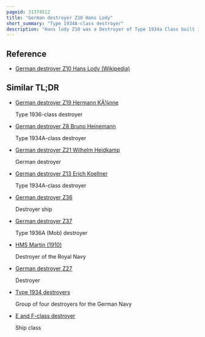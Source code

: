 ```yaml
---
pageid: 31374512
title: "German destroyer Z10 Hans Lody"
short_summary: "Type 1934A-class destroyer"
description: "Hans lody Z10 was a Destroyer of Type 1934a Class built in the Mid-1930S for nazi Germany's Kriegsmarine. At the Beginning of World War ii the Ship was initially deployed on 1 September 1939 to blockade the polish Coast but she was quickly transferred to the north Sea to lay defensive Minefields. In late 1939 the Ship laid multiple offensive Minefields off the english Coast that claimed nine Merchant Ships and she crippled a british Destroyer during one of these Missions."
---
```


## Reference

- [German destroyer Z10 Hans Lody (Wikipedia)](https://en.wikipedia.org/?curid=31374512)

## Similar TL;DR

- [German destroyer Z19 Hermann KÃ¼nne](/tldr/en/german-destroyer-z19-hermann-kunne)

  Type 1936-class destroyer

- [German destroyer Z8 Bruno Heinemann](/tldr/en/german-destroyer-z8-bruno-heinemann)

  Type 1934A-class destroyer

- [German destroyer Z21 Wilhelm Heidkamp](/tldr/en/german-destroyer-z21-wilhelm-heidkamp)

  German destroyer

- [German destroyer Z13 Erich Koellner](/tldr/en/german-destroyer-z13-erich-koellner)

  Type 1934A-class destroyer

- [German destroyer Z36](/tldr/en/german-destroyer-z36)

  Destroyer ship

- [German destroyer Z37](/tldr/en/german-destroyer-z37)

  Type 1936A (Mob) destroyer

- [HMS Martin (1910)](/tldr/en/hms-martin-1910)

  Destroyer of the Royal Navy

- [German destroyer Z27](/tldr/en/german-destroyer-z27)

  Destroyer

- [Type 1934 destroyers](/tldr/en/type-1934-destroyers)

  Group of four destroyers for the German Navy

- [E and F-class destroyer](/tldr/en/e-and-f-class-destroyer)

  Ship class
